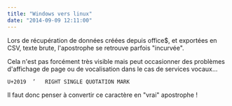 ```yaml
---
title: "Windows vers linux"
date: "2014-09-09 12:11:00"
---
```

Lors de récupération de données créées depuis office$, et exportées en CSV, texte brute, l'apostrophe se retrouve parfois "incurvée".

Cela n'est pas forcément très visible mais peut occasionner des problèmes d'affichage de page ou de vocalisation dans le cas de services vocaux...


```
U+2019 	’ 	RIGHT SINGLE QUOTATION MARK
```

Il faut donc penser à convertir ce caractère en "vrai" apostrophe !
